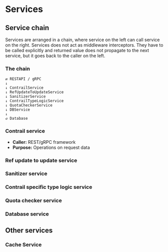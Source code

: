 # Services

## Service chain

Services are arranged in a chain, where service on the left can call service on the right.
Services does not act as middleware interceptors. They have to be called explicitly and returned
value does not propagate to the next service, but it goes back to the caller on the left.

### The chain

```
⇄ RESTAPI / gRPC
↓
↓ ContrailService
↓ RefUpdateToUpdateService
↓ SanitizerService
↓ ContrailTypeLogicService
↓ QuotaCheckerService
↓ DBService
↓
↺ Database
```

### Contrail service

- **Caller:** REST/gRPC framework
- **Purpose:** Operations on request data


### Ref update to update service
### Sanitizer service
### Contrail specific type logic service
### Quota checker service
### Database service

## Other services

### Cache Service
